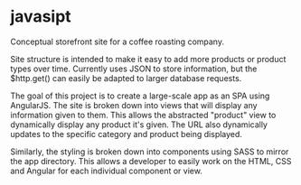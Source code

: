 # javasipt

Conceptual storefront site for a coffee roasting company. 

Site structure is intended to make it easy to add more products or product types over time. Currently uses JSON to store information, but the $http.get() can easily be adapted to larger database requests.

The goal of this project is to create a large-scale app as an SPA using AngularJS. The site is broken down into views that will display any information given to them. This allows the abstracted "product" view to dynamically display any product it's given. The URL also dynamically updates to the specific category and product being displayed.

Similarly, the styling is broken down into components using SASS to mirror the app directory. This allows a developer to easily work on the HTML, CSS and Angular for each individual component or view.
